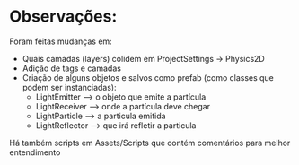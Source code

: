 # Observações:

Foram feitas mudanças em:

-   Quais camadas (layers) colidem em ProjectSettings -> Physics2D
-   Adição de tags e camadas
-   Criação de alguns objetos e salvos como prefab (como classes que podem ser instanciadas):
    -   LightEmitter --> o objeto que emite a partícula
    -   LightReceiver --> onde a partícula deve chegar
    -   LightParticle --> a particula emitida
    -   LightReflector --> que irá refletir a particula

Há também scripts em Assets/Scripts que contém comentários para melhor entendimento
